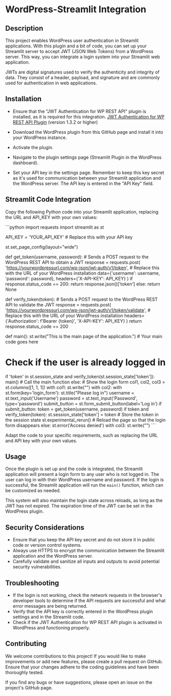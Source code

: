 # WordPress-Streamlit Integration

## Description

This project enables WordPress user authentication in Streamlit applications. With this plugin and a bit of code, you can set up your Streamlit server to accept JWT (JSON Web Tokens) from a WordPress server. This way, you can integrate a login system into your Streamlit web application.

JWTs are digital signatures used to verify the authenticity and integrity of data. They consist of a header, payload, and signature and are commonly used for authentication in web applications.

## Installation

- Ensure that the "JWT Authentication for WP REST API" plugin is installed, as it is required for this integration. [JWT Authentication for WP REST API Plugin](https://wordpress.org/plugins/jwt-authentication-for-wp-rest-api/) (version 1.3.2 or higher)

- Download the WordPress plugin from this GitHub page and install it into your WordPress instance.

- Activate the plugin.

- Navigate to the plugin settings page (Streamlit Plugin in the WordPress dashboard).

- Set your API key in the settings page. Remember to keep this key secret as it's used for communication between your Streamlit application and the WordPress server. The API key is entered in the "API Key" field.

## Streamlit Code Integration

Copy the following Python code into your Streamlit application, replacing the URL and API_KEY with your own values:

\`\`\`python
import requests
import streamlit as st

API_KEY = 'YOUR_API_KEY'  # Replace this with your API key

st.set_page_config(layout="wide")

def get_token(username, password):
    # Sends a POST request to the WordPress REST API to obtain a JWT
    response = requests.post(
        'https://yourwordpressurl.com/wp-json/jwt-auth/v1/token',  # Replace this with the URL of your WordPress installation
        data={'username': username, 'password': password},
        headers={'X-API-KEY': API_KEY}
    )
    if response.status_code == 200:
        return response.json()['token']
    else:
        return None

def verify_token(token):
    # Sends a POST request to the WordPress REST API to validate the JWT
    response = requests.post(
        'https://yourwordpressurl.com/wp-json/jwt-auth/v1/token/validate',  # Replace this with the URL of your WordPress installation
        headers={'Authorization': f'Bearer {token}', 'X-API-KEY': API_KEY}
    )
    return response.status_code == 200

def main():
    st.write("This is the main page of the application.")  # Your main code goes here

# Check if the user is already logged in
if 'token' in st.session_state and verify_token(st.session_state['token']):
    main()  # Call the main function
else:
    # Show the login form
    col1, col2, col3 = st.columns([1, 1, 1])
    with col1:
        st.write("")
    with col2:
        with st.form(key='login_form'):
            st.title("Please log in")
            username = st.text_input('Username')
            password = st.text_input('Password', type='password')
            submit_button = st.form_submit_button(label='Log in')
            if submit_button:
                token = get_token(username, password)
                if token and verify_token(token):
                    st.session_state['token'] = token  # Store the token in the session state
                    st.experimental_rerun()  # Reload the page so that the login form disappears
                else:
                    st.error('Access denied')
    with col3:
        st.write("")
\`\`\`

Adapt the code to your specific requirements, such as replacing the URL and API key with your own values.

## Usage

Once the plugin is set up and the code is integrated, the Streamlit application will present a login form to any user who is not logged in. The user can log in with their WordPress username and password. If the login is successful, the Streamlit application will run the `main()` function, which can be customized as needed.

This system will also maintain the login state across reloads, as long as the JWT has not expired. The expiration time of the JWT can be set in the WordPress plugin.

## Security Considerations

- Ensure that you keep the API key secret and do not store it in public code or version control systems.
- Always use HTTPS to encrypt the communication between the Streamlit application and the WordPress server.
- Carefully validate and sanitize all inputs and outputs to avoid potential security vulnerabilities.

## Troubleshooting

- If the login is not working, check the network requests in the browser's developer tools to determine if the API requests are successful and what error messages are being returned.
- Verify that the API key is correctly entered in the WordPress plugin settings and in the Streamlit code.
- Check if the JWT Authentication for WP REST API plugin is activated in WordPress and functioning properly.

## Contributing

We welcome contributions to this project! If you would like to make improvements or add new features, please create a pull request on GitHub. Ensure that your changes adhere to the coding guidelines and have been thoroughly tested.

If you find any bugs or have suggestions, please open an issue on the project's GitHub page.

